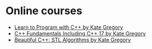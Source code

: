 # Online courses
- [Learn to Program with C++ by Kate Gregory](https://www.pluralsight.com/courses/learn-program-cplusplus)
- [C++ Fundamentals Including C++ 17 by Kate Gregory](https://www.pluralsight.com/courses/cplusplus-fundamentals-c17)
- [Beautiful C++: STL Algorithms by Kate Gregory](https://www.pluralsight.com/courses/beautiful-cplusplus-stl-algorithms)
